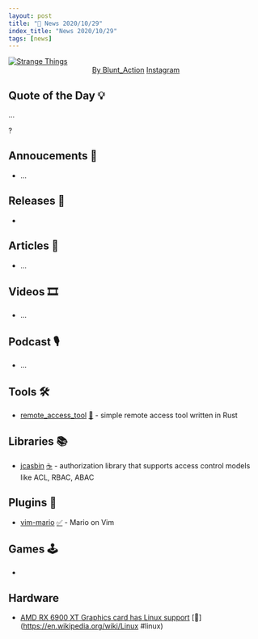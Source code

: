 ```yaml
---
layout: post
title: "📜 News 2020/10/29"
index_title: "News 2020/10/29"
tags: [news]
---
```


<a href="https://www.reddit.com/r/Art/comments/jjq87h/strange_things_digital_blunt_action_2020/">
  <img src="https://user-images.githubusercontent.com/430272/97593647-a8c84d00-19e0-11eb-88a2-e7c59cf7cdd5.jpg"
     alt="Strange Things"
     class="image">
</a>

<div style="text-align:center">
   <a href="https://www.reddit.com/user/blunt_action">By Blunt_Action</a>
   <a href="https://www.instagram.com/blunt_action">Instagram</a>
</div>

## Quote of the Day 💡

...

?

## Annoucements 🥁

- ...

## Releases 🥳

- []() []()

## Articles 📜

- ...

## Videos 🎞

- ...

## Podcast 🎙

- ...

## Tools 🛠

- [remote_access_tool](https://github.com/Wafelack/remote_access_tool) [🦀](https://www.rust-lang.org "#rust") - simple remote access tool written in Rust

## Libraries 📚

- [jcasbin](https://github.com/casbin/jcasbin) [☕️](https://www.java.com "#java") - authorization library that supports access control models like ACL, RBAC, ABAC

## Plugins 🔌

- [vim-mario](https://github.com/rbtnn/vim-mario) [✅](https://www.vim.org "#vim") - Mario on Vim

## Games 🕹

-

## Hardware

- [AMD RX 6900 XT Graphics card has Linux support](https://www.amd.com/en/products/graphics/amd-radeon-rx-6900-xt) [🐧](https://en.wikipedia.org/wiki/Linux #linux)






